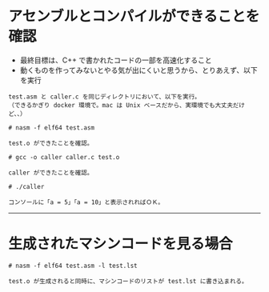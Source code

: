 # アセンブルとコンパイルができることを確認

* 最終目標は、C++ で書かれたコードの一部を高速化すること
* 動くものを作ってみないとやる気が出にくいと思うから、とりあえず、以下を実行

```
test.asm と caller.c を同じディレクトリにおいて、以下を実行。
（できるかぎり docker 環境で。mac は Unix ベースだから、実環境でも大丈夫だけど、、）

# nasm -f elf64 test.asm

test.o ができたことを確認。

# gcc -o caller caller.c test.o

caller ができたことを確認。

# ./caller

コンソールに「a = 5」「a = 10」と表示されればＯＫ。
```

---
# 生成されたマシンコードを見る場合
```
# nasm -f elf64 test.asm -l test.lst

test.o が生成されると同時に、マシンコードのリストが test.lst に書き込まれる。
```
